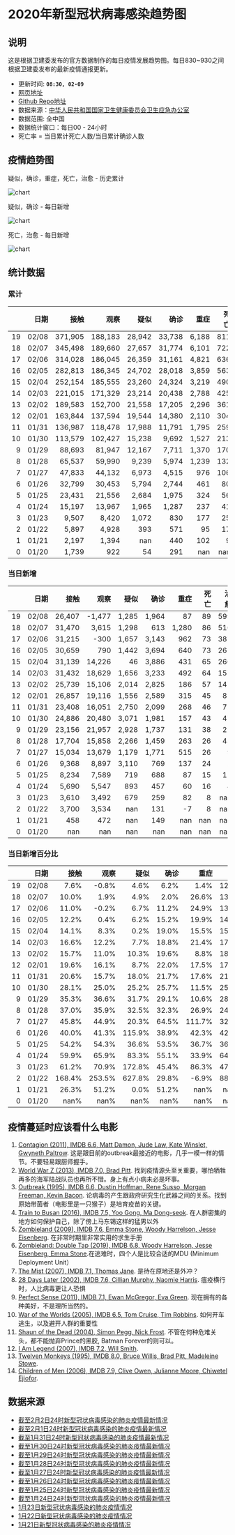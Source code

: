 
# 2020年新型冠状病毒感染趋势图

## 说明

这是根据卫建委发布的官方数据制作的每日疫情发展趋势图。每日830~930之间根据卫建委发布的最新疫情通报更新。

- 更新时间: **`08:30, 02-09`**
- [网页地址](https://zire.github.io/pandemic2020/)
- [Github Repo地址](https://github.com/zire/pandemic2020)
- 数据来源：[中华人民共和国国家卫生健康委员会卫生应急办公室](http://www.nhc.gov.cn/)
- 数据范围: 全中国
- 数据统计窗口：每日00 - 24小时
- 死亡率 = 当日累计死亡人数/当日累计确诊人数

## 疫情趋势图

疑似，确诊，重症，死亡，治愈 - 历史累计

![chart](charts/chart_big_5_ltd.png)

疑似，确诊 - 每日新增

![chart](charts/chart_big_2_net_new.png)

死亡，治愈 - 每日新增

![chart](charts/chart_DnC_net_new.png)

## 统计数据

### 累计

|    |   日期 |    接触 |    观察 |   疑似 |   确诊 |   重症 |   死亡 |   治愈 |
|---:|-------:|--------:|--------:|-------:|-------:|-------:|-------:|-------:|
| 19 |  02/08 | 371,905 | 188,183 | 28,942 | 33,738 |  6,188 |    811 |  2,649 |
| 18 |  02/07 | 345,498 | 189,660 | 27,657 | 31,774 |  6,101 |    722 |  2,050 |
| 17 |  02/06 | 314,028 | 186,045 | 26,359 | 31,161 |  4,821 |    636 |  1,540 |
| 16 |  02/05 | 282,813 | 186,345 | 24,702 | 28,018 |  3,859 |    563 |  1,153 |
| 15 |  02/04 | 252,154 | 185,555 | 23,260 | 24,324 |  3,219 |    490 |    892 |
| 14 |  02/03 | 221,015 | 171,329 | 23,214 | 20,438 |  2,788 |    425 |    632 |
| 13 |  02/02 | 189,583 | 152,700 | 21,558 | 17,205 |  2,296 |    361 |    475 |
| 12 |  02/01 | 163,844 | 137,594 | 19,544 | 14,380 |  2,110 |    304 |    328 |
| 11 |  01/31 | 136,987 | 118,478 | 17,988 | 11,791 |  1,795 |    259 |    243 |
| 10 |  01/30 | 113,579 | 102,427 | 15,238 |  9,692 |  1,527 |    213 |    171 |
|  9 |  01/29 |  88,693 |  81,947 | 12,167 |  7,711 |  1,370 |    170 |    124 |
|  8 |  01/28 |  65,537 |  59,990 |  9,239 |  5,974 |  1,239 |    132 |    103 |
|  7 |  01/27 |  47,833 |  44,132 |  6,973 |  4,515 |    976 |    106 |     60 |
|  6 |  01/26 |  32,799 |  30,453 |  5,794 |  2,744 |    461 |     80 |     51 |
|  5 |  01/25 |  23,431 |  21,556 |  2,684 |  1,975 |    324 |     56 |     49 |
|  4 |  01/24 |  15,197 |  13,967 |  1,965 |  1,287 |    237 |     41 |     38 |
|  3 |  01/23 |   9,507 |   8,420 |  1,072 |    830 |    177 |     25 |     34 |
|  2 |  01/22 |   5,897 |   4,928 |    393 |    571 |     95 |     17 |    nan |
|  1 |  01/21 |   2,197 |   1,394 |    nan |    440 |    102 |      9 |    nan |
|  0 |  01/20 |   1,739 |     922 |     54 |    291 |    nan |    nan |    nan |

### 当日新增

|    |   日期 |   接触 |   观察 |   疑似 |   确诊 |   重症 |   死亡 |   治愈 |
|---:|-------:|-------:|-------:|-------:|-------:|-------:|-------:|-------:|
| 19 |  02/08 | 26,407 | -1,477 |  1,285 |  1,964 |     87 |     89 |    599 |
| 18 |  02/07 | 31,470 |  3,615 |  1,298 |    613 |  1,280 |     86 |    510 |
| 17 |  02/06 | 31,215 |   -300 |  1,657 |  3,143 |    962 |     73 |    387 |
| 16 |  02/05 | 30,659 |    790 |  1,442 |  3,694 |    640 |     73 |    261 |
| 15 |  02/04 | 31,139 | 14,226 |     46 |  3,886 |    431 |     65 |    260 |
| 14 |  02/03 | 31,432 | 18,629 |  1,656 |  3,233 |    492 |     64 |    157 |
| 13 |  02/02 | 25,739 | 15,106 |  2,014 |  2,825 |    186 |     57 |    147 |
| 12 |  02/01 | 26,857 | 19,116 |  1,556 |  2,589 |    315 |     45 |     85 |
| 11 |  01/31 | 23,408 | 16,051 |  2,750 |  2,099 |    268 |     46 |     72 |
| 10 |  01/30 | 24,886 | 20,480 |  3,071 |  1,981 |    157 |     43 |     47 |
|  9 |  01/29 | 23,156 | 21,957 |  2,928 |  1,737 |    131 |     38 |     21 |
|  8 |  01/28 | 17,704 | 15,858 |  2,266 |  1,459 |    263 |     26 |     43 |
|  7 |  01/27 | 15,034 | 13,679 |  1,179 |  1,771 |    515 |     26 |      9 |
|  6 |  01/26 |  9,368 |  8,897 |  3,110 |    769 |    137 |     24 |      2 |
|  5 |  01/25 |  8,234 |  7,589 |    719 |    688 |     87 |     15 |     11 |
|  4 |  01/24 |  5,690 |  5,547 |    893 |    457 |     60 |     16 |      4 |
|  3 |  01/23 |  3,610 |  3,492 |    679 |    259 |     82 |      8 |    nan |
|  2 |  01/22 |  3,700 |  3,534 |    nan |    131 |     -7 |      8 |    nan |
|  1 |  01/21 |    458 |    472 |    nan |    149 |    nan |    nan |    nan |
|  0 |  01/20 |    nan |    nan |    nan |    nan |    nan |    nan |    nan |

### 当日新增百分比

|    |   日期 |   接触 |   观察 |   疑似 |   确诊 |   重症 |   死亡 |   治愈 |
|---:|-------:|-------:|-------:|-------:|-------:|-------:|-------:|-------:|
| 19 |  02/08 |   7.6% |  -0.8% |   4.6% |   6.2% |   1.4% |  12.3% |  29.2% |
| 18 |  02/07 |  10.0% |   1.9% |   4.9% |   2.0% |  26.6% |  13.5% |  33.1% |
| 17 |  02/06 |  11.0% |  -0.2% |   6.7% |  11.2% |  24.9% |  13.0% |  33.6% |
| 16 |  02/05 |  12.2% |   0.4% |   6.2% |  15.2% |  19.9% |  14.9% |  29.3% |
| 15 |  02/04 |  14.1% |   8.3% |   0.2% |  19.0% |  15.5% |  15.3% |  41.1% |
| 14 |  02/03 |  16.6% |  12.2% |   7.7% |  18.8% |  21.4% |  17.7% |  33.1% |
| 13 |  02/02 |  15.7% |  11.0% |  10.3% |  19.6% |   8.8% |  18.8% |  44.8% |
| 12 |  02/01 |  19.6% |  16.1% |   8.7% |  22.0% |  17.5% |  17.4% |  35.0% |
| 11 |  01/31 |  20.6% |  15.7% |  18.0% |  21.7% |  17.6% |  21.6% |  42.1% |
| 10 |  01/30 |  28.1% |  25.0% |  25.2% |  25.7% |  11.5% |  25.3% |  37.9% |
|  9 |  01/29 |  35.3% |  36.6% |  31.7% |  29.1% |  10.6% |  28.8% |  20.4% |
|  8 |  01/28 |  37.0% |  35.9% |  32.5% |  32.3% |  26.9% |  24.5% |  71.7% |
|  7 |  01/27 |  45.8% |  44.9% |  20.3% |  64.5% | 111.7% |  32.5% |  17.6% |
|  6 |  01/26 |  40.0% |  41.3% | 115.9% |  38.9% |  42.3% |  42.9% |   4.1% |
|  5 |  01/25 |  54.2% |  54.3% |  36.6% |  53.5% |  36.7% |  36.6% |  28.9% |
|  4 |  01/24 |  59.9% |  65.9% |  83.3% |  55.1% |  33.9% |  64.0% |  11.8% |
|  3 |  01/23 |  61.2% |  70.9% | 172.8% |  45.4% |  86.3% |  47.1% |   nan% |
|  2 |  01/22 | 168.4% | 253.5% | 627.8% |  29.8% |  -6.9% |  88.9% |   nan% |
|  1 |  01/21 |  26.3% |  51.2% |   0.0% |  51.2% |   nan% |   nan% |   nan% |
|  0 |  01/20 |   nan% |   nan% |   nan% |   nan% |   nan% |   nan% |   nan% |

## 疫情蔓延时应该看什么电影

1. [Contagion (2011), IMDB 6.6, Matt Damon, Jude Law, Kate Winslet, Gwyneth Paltrow](https://www.imdb.com/title/tt1598778/). 这是跟目前的outbreak最接近的电影，几乎一模一样的情节。不要轻易跟厨师握手。
2. [World War Z (2013), IMDB 7.0, Brad Pitt](https://www.imdb.com/title/tt0816711/). 找到疫情源头至关重要，哪怕牺牲再多的海军陆战队员也再所不惜。身上有点小病未必是坏事。
3. [Outbreak (1995), IMDB 6.6, Dustin Hoffman, Rene Susso, Morgan Freeman, Kevin Bacon](https://www.imdb.com/title/tt0114069/). 论病毒的产生跟政府研究生化武器之间的关系。找到原始带菌者（电影里是一只猴子）是培育疫苗的关键。
4. [Train to Busan (2016), IMDB 7.5, Yoo Gong, Ma Dong-seok](https://www.imdb.com/title/tt5700672/). 在人群密集的地方如何保护自己，除了傍上马东锡这样的猛男以外
5. [Zombieland (2009), IMDB 7.6, Emma Stone, Woody Harrelson, Jesse Eisenberg](https://www.imdb.com/title/tt1156398/). 在非常时期里非常实用的求生手册
6. [Zombieland: Double Tap (2019), IMDB 6.8, Woody Harrelson, Jesse Eisenberg, Emma Stone](https://www.imdb.com/title/tt1560220/).在逃难时，四个人是比较合适的MDU (Minimum Deployment Unit）
7. [The Mist (2007), IMDB 7.1, Thomas Jane](https://www.imdb.com/title/tt0884328/). 是待在原地还是外冲？
8. [28 Days Later (2002), IMDB 7.6, Cillian Murphy, Naomie Harris](https://www.imdb.com/title/tt0289043/). 瘟疫横行时，人比病毒更让人恐惧
9. [Perfect Sense (2011), IMDB 7.1, Ewan McGregor, Eva Green](https://www.imdb.com/title/tt1439572/). 现在拥有的各种美好，不是理所当然的。
10. [War of the Worlds (2005), IMDB 6.5, Tom Cruise, Tim Robbins](https://www.imdb.com/title/tt0407304/). 如何开车逃生，以及避开人群的重要性
11. [Shaun of the Dead (2004), Simon Pegg, Nick Frost](https://www.imdb.com/title/tt0365748/). 不管在何种危难关头，都不能抛弃Prince的黑胶, Batman Forever的则可以。
12. [I Am Legend (2007), IMDB 7.2, Will Smith](https://www.imdb.com/title/tt0480249/). 
13. [Twelven Monkeys (1995), IMDB 8.0, Bruce Willis, Brad Pitt, Madeleine Stowe](https://www.imdb.com/title/tt0114746/). 
14. [Children of Men (2006), IMDB 7.9, Clive Owen, Julianne Moore, Chiwetel Ejiofor](https://www.imdb.com/title/tt0206634/).

## 数据来源

- [截至2月2日24时新型冠状病毒感染的肺炎疫情最新情况](http://www.nhc.gov.cn/xcs/yqfkdt/202002/24a796819bf747bd8b945384517e9a51.shtml)
- [截至2月1日24时新型冠状病毒感染的肺炎疫情最新情况](http://www.nhc.gov.cn/xcs/yqtb/202002/d5c495da742f4739b7f99339c3bd032f.shtml)
- [截至1月31日24时新型冠状病毒感染的肺炎疫情最新情况](http://www.nhc.gov.cn/xcs/yqtb/202002/84faf71e096446fdb1ae44939ba5c528.shtml)
- [截至1月30日24时新型冠状病毒感染的肺炎疫情最新情况](http://www.nhc.gov.cn/xcs/yqtb/202001/a53e6df293cc4ff0b5a16ddf7b6b2b31.shtml)
- [截至1月29日24时新型冠状病毒感染的肺炎疫情最新情况](http://www.nhc.gov.cn/xcs/yqtb/202001/e71bd2e7a0824ca69f87bbf1bef2a3c9.shtml)
- [截至1月28日24时新型冠状病毒感染的肺炎疫情最新情况](http://www.nhc.gov.cn/xcs/yqtb/202001/1c259a68d81d40abb939a0781c1fe237.shtml)
- [截至1月27日24时新型冠状病毒感染的肺炎疫情最新情况](http://www.nhc.gov.cn/xcs/yqtb/202001/ec9fe7ea987d467d9462e7db509079e6.shtml)
- [截至1月26日24时新型冠状病毒感染的肺炎疫情最新情况](http://www.nhc.gov.cn/xcs/yqtb/202001/3882fdcdbfdc4b4fa4e3a829b62d518e.shtml)
- [截至1月25日24时新型冠状病毒感染的肺炎疫情最新情况](http://www.nhc.gov.cn/xcs/yqtb/202001/9614b05a8cac4ffabac10c4502fe517c.shtml)
- [截至1月24日24时新型冠状病毒感染的肺炎疫情最新情况](http://www.nhc.gov.cn/xcs/yqtb/202001/a7cf0437d1324aed9cc1b890b8ee29e6.shtml)
- [1月23日新型冠状病毒感染的肺炎疫情情况](http://www.nhc.gov.cn/xcs/yqtb/202001/5d19a4f6d3154b9fae328918ed2e3c8a.shtml)
- [1月22日新型冠状病毒感染的肺炎疫情情况](http://www.nhc.gov.cn/xcs/yqtb/202001/a3c8b5144067417889d8760254b1a7ca.shtml)
- [1月21日新型冠状病毒感染的肺炎疫情情况](http://www.nhc.gov.cn/xcs/yqtb/202001/930c021cdd1f46dc832fc27e0cc465c8.shtml)
